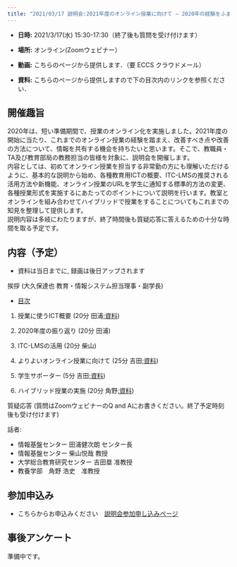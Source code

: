 ```yaml
---
title: "2021/03/17 説明会:2021年度のオンライン授業に向けて ― 2020年の経験をふまえて"
---
```


* **日時:** 2021/3/17(水) 15:30-17:30（終了後も質問を受け付けます）

* **場所:** オンライン(Zoomウェビナー）

* **動画:** こちらのページから提供します．（要 ECCS クラウドメール）

* **資料:** こちらのページから提供しますので下の目次内のリンクを参照ください．

## 開催趣旨

2020年は、短い準備期間で、授業のオンライン化を実施しました。2021年度の開始に当たり、これまでのオンライン授業の経験を踏まえ、改善すべき点や改善の方法について、情報を共有する機会を持ちたいと思います。そこで、教職員・TA及び教育部局の教務担当の皆様を対象に、説明会を開催します。<br>
内容としては、初めてオンライン授業を担当する非常勤の方にも理解いただけるように、基本的な説明から始め、各種教育用ICTの概要、ITC-LMSの推奨される活用方法や新機能、オンライン授業のURLを学生に通知する標準的方法の変更、各種授業形式を実施するにあたってのポイントについて説明を行います。教室とオンラインを組み合わせてハイブリッドで授業をすることについてもこれまでの知見を整理して提供します。<br>
説明内容は多岐にわたりますが、終了時間後も質疑応答に答えるための十分な時間を取る予定です。

## 内容（予定）

* 資料は当日までに, 録画は後日アップされます

挨拶 (大久保達也 教育・情報システム担当理事・副学長)

 * <a href="slides/00-index.pdf">目次</a>
 
 1. 授業に使うICT概要 (20分 田浦<a href="slides/01-ict-overview.pdf">;資料</a>)

 2. 2020年度の振り返り (20分 田浦<!--<a href="slides/02-review-2020.pdf">;資料</a>-->)

 3. ITC-LMSの活用 (20分 柴山<!--<a href="slides/03-using-ict.pdf">;資料</a>-->)

 4. よりよいオンライン授業に向けて (25分 吉田<a href="04-online-courses.pdf">;資料</a>)

 5. 学生サポーター (5分 吉田<a href="05-supporters.pdf">;資料</a>)

 6. ハイブリッド授業の実施 (20分 角野<a href="slides/06-hybrid.pdf">;資料</a>)

質疑応答 (質問はZoomウェビナーのQ and Aにお書きください。終了予定時刻後も受け付けます)

話者:

* 情報基盤センター 田浦健次朗 センター長
* 情報基盤センター 柴山悦哉 教授
* 大学総合教育研究センター 吉田塁 准教授
* 教養学部　角野 浩史　准教授 

## 参加申込み

* こちらからお申込みください　[説明会参加申し込みページ](https://u-tokyo-ac-jp.zoom.us/webinar/register/2016142429185/WN_cHTxJz9TSrSsA3iSDcmWRQ)


## 事後アンケート

準備中です。


